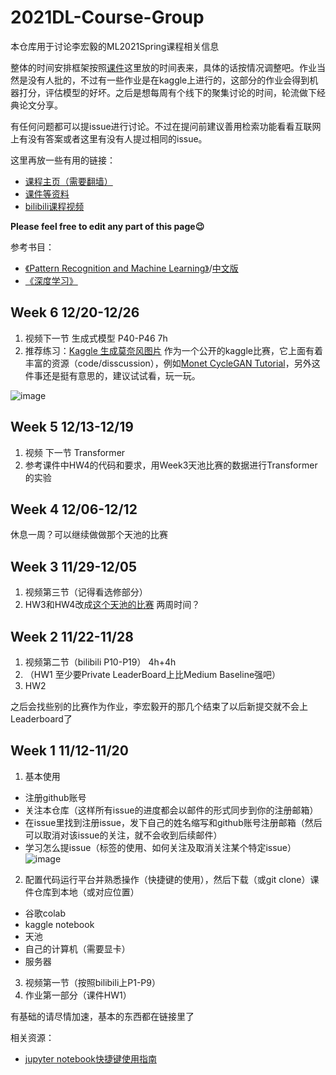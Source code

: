 # 2021DL-Course-Group

本仓库用于讨论李宏毅的ML2021Spring课程相关信息

整体的时间安排框架按照[课件](https://github.com/Fafa-DL/Lhy_Machine_Learning)这里放的时间表来，具体的话按情况调整吧。作业当然是没有人批的，不过有一些作业是在kaggle上进行的，这部分的作业会得到机器打分，评估模型的好坏。之后是想每周有个线下的聚集讨论的时间，轮流做下经典论文分享。

有任何问题都可以提issue进行讨论。不过在提问前建议善用检索功能看看互联网上有没有答案或者这里有没有人提过相同的issue。

这里再放一些有用的链接：

- [课程主页（需要翻墙）](https://speech.ee.ntu.edu.tw/~hylee/ml/2021-spring.html)
- [课件等资料](https://github.com/Fafa-DL/Lhy_Machine_Learning)
- [bilibili课程视频](https://www.bilibili.com/video/BV1Wv411h7kN)

**Please feel free to edit any part of this page😉**

参考书目：
- [《Pattern Recognition and Machine Learning》](https://www.microsoft.com/en-us/research/people/cmbishop/prml-book/)/[中文版](https://github.com/wwkenwong/book/blob/master/PRML%E4%B8%AD%E6%96%87%E7%89%88_%E6%A8%A1%E5%BC%8F%E8%AF%86%E5%88%AB%E4%B8%8E%E6%9C%BA%E5%99%A8%E5%AD%A6%E4%B9%A0.pdf)
- [《深度学习》](https://github.com/exacity/deeplearningbook-chinese)

## Week 6 12/20-12/26
1. 视频下一节 生成式模型 P40-P46 7h
2. 推荐练习：[Kaggle 生成莫奈风图片](https://www.kaggle.com/c/gan-getting-started/overview) 作为一个公开的kaggle比赛，它上面有着丰富的资源（code/disscussion），例如[Monet CycleGAN Tutorial](https://www.kaggle.com/amyjang/monet-cyclegan-tutorial#Visualize-our-Monet-esque-photos)，另外这件事还是挺有意思的，建议试试看，玩一玩。

![image](https://user-images.githubusercontent.com/94154334/146910667-df88fb79-a1ab-405f-ae27-b063ae30cab6.png)


## Week 5 12/13-12/19
1. 视频 下一节 Transformer
2. 参考课件中HW4的代码和要求，用Week3天池比赛的数据进行Transformer的实验

## Week 4 12/06-12/12

休息一周？可以继续做做那个天池的比赛


## Week 3 11/29-12/05
1. 视频第三节（记得看选修部分）
2. HW3和HW4改成[这个天池的比赛](https://tianchi.aliyun.com/competition/entrance/531887/introduction) 两周时间？


## Week 2 11/22-11/28

1. 视频第二节（bilibili P10-P19） 4h+4h
2. （HW1 至少要Private LeaderBoard上比Medium Baseline强吧）
3. HW2

之后会找些别的比赛作为作业，李宏毅开的那几个结束了以后新提交就不会上Leaderboard了


## Week 1 11/12-11/20

1. 基本使用
 - 注册github账号
 - 关注本仓库（这样所有issue的进度都会以邮件的形式同步到你的注册邮箱）
 - 在issue里找到注册issue，发下自己的姓名缩写和github账号注册邮箱（然后可以取消对该issue的关注，就不会收到后续邮件）
 - 学习怎么提issue（标签的使用、如何关注及取消关注某个特定issue）
![image](https://user-images.githubusercontent.com/94154334/141459277-5cdc9ac4-cf79-49af-b6fc-553287adb662.png)


2. 配置代码运行平台并熟悉操作（快捷键的使用），然后下载（或git clone）课件仓库到本地（或对应位置）
 - 谷歌colab
 - kaggle notebook
 - 天池
 - 自己的计算机（需要显卡）
 - 服务器

3. 视频第一节（按照bilibili上P1-P9）
4. 作业第一部分（课件HW1）

有基础的请尽情加速，基本的东西都在链接里了

相关资源：
- [jupyter notebook快捷键使用指南](https://opus.konghy.cn/ipynb/jupyter-notebook-keyboard-shortcut.html)





